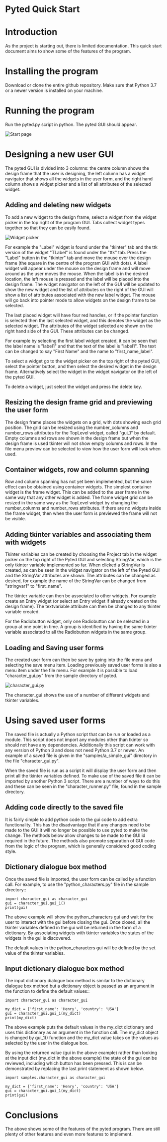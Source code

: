 # Pyted Quick Start

# Introduction
As the project is starting out, there is limited documentation. This quick start document aims to show some of the
 features of
the program.

# Installing the program
Download or clone the entire github repository. Make sure that Python 3.7 or a newer version is
installed on your machine.

# Running the program
Run the pyted.py script in python. The pyted GUI should appear.


![Start page](pictures/2-1-start_page.png)

# Designing a new user GUI

The pyted GUI is divided into 3 columns: the centre column shows the design frame
that the user is designing, the left column has a widget navigator that shows all the widgets in the user form, and
the right hand column shows a widget picker and a list of all attributes of the selected widget.

## Adding and deleting new widgets

To add a new widget to the design frame, select a widget from the widget picker in the top right of the program GUI.
Tabs
collect widget types together so that they can be easily found.
 
![Widget picker](pictures/2-2-added_entry-annotated.png)
 
 For example the "Label" widget is found under the
"tkinter" tab and the ttk version of the widget "TLabel" is found under the "ttk" tab. Press the "Label" button in the
"tkinter" tab and move the mouse over the design frame (the square in the centre of the program GUI
with dots). A label widget will appear under the mouse on the design frame and will move around as the user moves the
mouse. When the label is in the desired location, the left mouse is pressed and the label will be placed into the design
frame. The widget navigator on the left of the GUI will be updated to show the new widget and the list of attributes on
the right of the GUI will show a list of attributes associated with the new label widget. The mouse will go back into
pointer mode to allow widgets on the design frame to be selected.

The last placed widget will have four red handles, or if the pointer function is selected then the last selected widget,
and this denotes the widget as the selected widget. The attributes of the widget selected are shown on the right hand
side of the GUI. These attributes can be changed.

For example by selecting the first label widget created, it can be seen that the label name is "label1" and that the
text of the label is "label1". The text can be changed to say "First Name" and the name to "first_name_label".

To select a widget go to the widget picker on the top right of the pyted GUI, select the pointer button, and then select
the desired widget in the design frame. Alternatively select the widget in the widget navigator on the left of the pyted
GUI.

To delete a widget, just select the widget and press the delete key.

## Resizing the design frame grid and previewing the user form

The design frame places the widgets on a grid, with dots showing each grid position. The grid can be resized using the
number_columns and number_rows attributes for the TopLevel widget, called "gui_1" by default. Empty columns and rows are
shown in the design frame but when the design frame is used tkinter will not show empty columns and rows.
In the file menu
preview can be selected to view how the user form will look when used.

## Container widgets, row and column spanning

Row and column spanning has not yet been implemented, but the same effect can be obtained using container widgets. The
simplest container widget is the frame widget. This can be added to the user frame in the same way that
any other widget is added. The frame widget grid can be resized in the same way as the TopLevel widget by changing the
number_columns and number_rows attributes. If there are no widgets inside the frame widget, then when the user form is
previewed the frame will not be visible.

## Adding tkinter variables and associating them with widgets

Tkinter variables can be created by choosing the Project tab in the widget picker on the top right of the Pyted GUI and
selecting StringVar, which is the only tkinter variable implemented so far. When clicked a StringVar is created, as can
be seen in the widget navigator on the left of the Pyted GUI and the StringVar attributes are shown. The attributes can
be changed as desired, for example the name of the StringVar can be changed from "stringvar1" to "first_name".

The tkinter variable can then be associated to other widgets. For example create an Entry widget (or select an Entry
widget if already created on the design frame). The textvariable attribute can then be changed to any tkinter variable
created.

For the Radiobutton widget, only one Radiobutton can be selected in a group at one point in time. A group is identified
by having the same tkinter variable associated to all the Radiobutton widgets in the same group.

## Loading and Saving user forms

The created user form can then be save by going into the file menu and selecting the save menu item. Loading previously
saved user forms is also a menu item under the file menu. For example it is possible to load "character_gui.py" from
the sample directory of pyted.

![character_gui.py](pictures/2-3-character_gui.png) 

The character_gui shows the use of a number of different widgets and tkinter variables.

# Using saved user forms

The saved file is actually a Python script that can be run or loaded as a module. This script does not import any
modules other than tkinter so should not have any dependencies. Additionally this script can work with any version of
Python 3 and does not need Python 3.7 or newer. An example of a saved file is given in the "samples/a_simple_gui"
directory in the file "character_gui.py".

When the saved file is run as a script it will display the user form and then print all the tkinter variables defined.
To make use of the saved file it can be imported by another Python 3 script. There are a number of ways to do this and
these can be seen in the "character_runner.py" file, found in the sample directory.

## Adding code directly to the saved file

It is fairly simple to add python code to the gui code to add extra functionality. This has the disadvantage that if
any changes
need to be made to the GUI it will no longer be possible to use pyted to make the change. The methods below allow
changes to be made to the GUI id required in the future. The methods also promote separation
of GUI code from the logic of the program, which is generally considered good coding style.

## Dictionary dialogue box method

Once the saved file is imported, the user form can be called by a function call. For example, to use the
"python_characters.py" file in the sample directory::

    import character_gui as character_gui
    gui = character_gui.gui_1()
    print(gui)

The above example will show the python_characters gui and wait for the user to interact with the gui before
closing the gui.
Once closed, all the tkinter variables defined in the gui will be returned in the form of a dictionary. By associating
widgets with tkinter variables the states of the widgets in the gui is discovered.

The default values in the python_characters gui will be defined by the set value of the tkinter variables.

## Input dictionary dialogue box method

The input dictionary dialogue box method is similar to the dictionary dialogue box method but a dictionary object is
passed as an argument in the function to define the default values::

    import character_gui as character_gui

    my_dict = {'first_name': 'Henry', 'country': 'USA'}
    gui = character_gui.gui_1(my_dict)
    print(my_dict)

The above example puts the default values in the my_dict dictionary and uses this dictionary as an argument in the
function call. The my_dict object is changed by gui_1() function and the my_dict value takes on the values as selected
by the user in the dialogue box.

By using the returned value (gui in the above example) rather than looking at the input dict (my_dict in the 
above example) the state of the gui can be reviewed, including which button has been pressed. This is can be
demonstrated by replacing the last print statement as shown below.

    import samples.character_gui as character_gui

    my_dict = {'first_name': 'Henry', 'country': 'USA'}
    gui = character_gui.gui_1(my_dict)
    print(gui)

# Conclusions

The above shows some of the features of the pyted program. There are still plenty of other features and
even more features to implement.